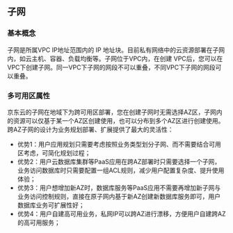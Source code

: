 ## **子网**

### 基本概念

子网是所属VPC IP地址范围内的 IP 地址块。目前私有网络中的云资源部署在子网内，如云主机、容器、负载均衡等。子网位于VPC内，在创建 VPC后，您可以在VPC下创建子网。同一VPC下子网的网段不可以重叠，不同VPC下子网的网段可以重叠。



### 多可用区属性

京东云的子网在地域下为跨可用区部署，您在创建子网时无需选择AZ区，子网内的资源可以仅基于某一个AZ区创建使用，也可以分布到多个AZ区进行创建使用。跨AZ子网的设计为业务规划部署、扩展提供了最大的灵活性：

- 优势1：用户应用规划只需要考虑按照业务类型划分子网、而不需要结合可用区考虑，可简化规划过程；
- 优势2：用户云数据库集群等PaaS应用在跨AZ部署时只需要选择一个子网，业务访问数据库时只需要配置一组ACL规则，减少用户配置复杂度、提升使用体验；
- 优势3：用户想增加新AZ时，数据库服务等PaaS应用不需要再增加新子网与业务访问控制规则，直接在原子网内基于新AZ创建新数据库服务即可，用户数据库业务可扩展性好；
- 优势4：用户自建高可用业务，私网IP可以跨AZ进行漂移，方便用户自建跨AZ的高可用服务；